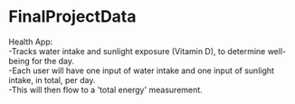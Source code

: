 # FinalProjectData

Health App:  
-Tracks water intake and sunlight exposure (Vitamin D), to determine well-being for the day.  
-Each user will have one input of water intake and one input of sunlight intake, in total, per day.  
-This will then flow to a 'total energy' measurement.  